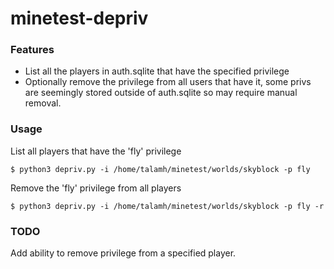 # minetest-depriv

### Features

- List all the players in auth.sqlite that have the specified privilege
- Optionally remove the privilege from all users that have it, some privs are seemingly stored outside of auth.sqlite so may require manual removal.


### Usage
List all players that have the 'fly' privilege

```$ python3 depriv.py -i /home/talamh/minetest/worlds/skyblock -p fly```

Remove the 'fly' privilege from all players

```$ python3 depriv.py -i /home/talamh/minetest/worlds/skyblock -p fly -r```

### TODO
Add ability to remove privilege from a specified player.
